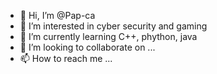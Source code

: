 - 👋 Hi, I’m @Pap-ca
- 👀 I’m interested in cyber security and gaming
- 🌱 I’m currently learning C++, phython, java
- 💞️ I’m looking to collaborate on ...
- 📫 How to reach me ...

<!---
Pap-ca/Pap-ca is a ✨ special ✨ repository because its `README.md` (this file) appears on your GitHub profile.
You can click the Preview link to take a look at your changes.
--->
